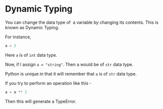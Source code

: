 # Dynamic Typing

You can change the data type of  a variable by changing its contents. This is known as Dynamic Typing.

For instance,
```python
a = 2
```

Here `a` is of `int` data type.

Now, if I assign `a = "string"`. Then a would be of `str` data type.

Python is unique in that it will remember that `a` is of `str` data type.

If you try to perform an operation like this -
```python
a = a ** 2
```

Then this will generate a TypeError.